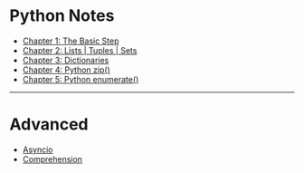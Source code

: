 # Python Notes
- [Chapter 1: The Basic Step](./Chapter_1.md) </br>
- [Chapter 2: Lists | Tuples | Sets](./Chapter_2.md) </br>
- [Chapter 3: Dictionaries](./Chapter_3.md) </br>
- [Chapter 4: Python zip()](./Chapter_4.md) </br>
- [Chapter 5: Python enumerate()](./Chapter_5.md) </br>

-----
# Advanced
- [Asyncio](./more/asyncio.md) </br>
- [Comprehension](./more/comprehension.md) </br>